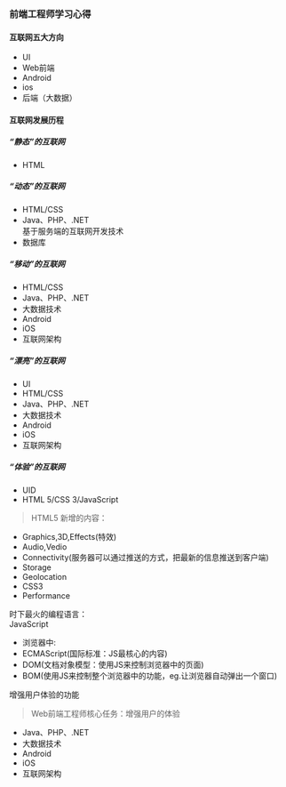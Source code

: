 ### 前端工程师学习心得  
#### 互联网五大方向  
* UI  
* Web前端  
* Android  
* ios  
* 后端（大数据）  

#### 互联网发展历程      

##### “静态”的互联网  
* HTML

##### “动态”的互联网  
* HTML/CSS  
* Java、PHP、.NET  
基于服务端的互联网开发技术  
* 数据库  

##### “移动”的互联网  
* HTML/CSS  
* Java、PHP、.NET   
* 大数据技术  
* Android  
* iOS  
* 互联网架构    

##### “漂亮”的互联网  
* UI  
* HTML/CSS  
* Java、PHP、.NET   
* 大数据技术  
* Android  
* iOS  
* 互联网架构  

##### “体验”的互联网  
* UID  
* HTML 5/CSS 3/JavaScript

> HTML5 新增的内容：  
 * Graphics,3D,Effects(特效)  
 * Audio,Vedio  
 * Connectivity(服务器可以通过推送的方式，把最新的信息推送到客户端)  
 * Storage  
 * Geolocation  
 * CSS3  
 * Performance   
 
 时下最火的编程语言：  
 JavaScript  
 * 浏览器中:  
  * ECMAScript(国际标准：JS最核心的内容)  
  * DOM(文档对象模型：使用JS来控制浏览器中的页面)  
  * BOM(使用JS来控制整个浏览器中的功能，eg.让浏览器自动弹出一个窗口)

增强用户体验的功能   
> Web前端工程师核心任务：增强用户的体验

* Java、PHP、.NET   
* 大数据技术  
* Android  
* iOS  
* 互联网架构   
